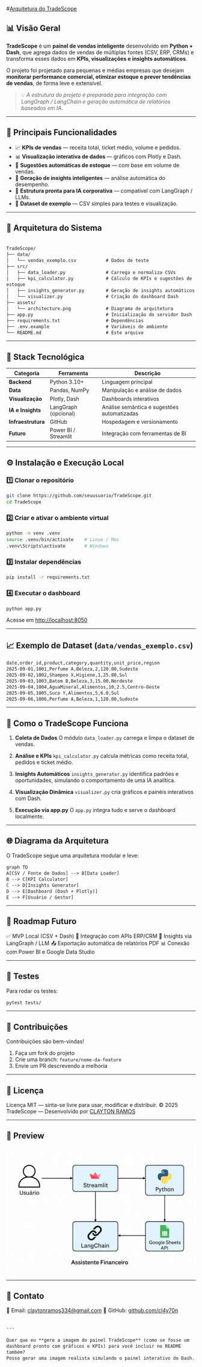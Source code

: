 #[Arquitetura do TradeScope](assets/architecture.png)

## 📊 Visão Geral

**TradeScope** é um **painel de vendas inteligente** desenvolvido em **Python + Dash**, que agrega dados de vendas de múltiplas fontes (CSV, ERP, CRMs) e transforma esses dados em **KPIs, visualizações e insights automáticos**.  

O projeto foi projetado para pequenas e médias empresas que desejam **monitorar performance comercial, otimizar estoque e prever tendências de vendas**, de forma leve e extensível.  

> 💡 *A estrutura do projeto é preparada para integração com LangGraph / LangChain e geração automática de relatórios baseados em IA.*

---

## 🚀 Principais Funcionalidades

- 📈 **KPIs de vendas** — receita total, ticket médio, volume e pedidos.  
- 📊 **Visualização interativa de dados** — gráficos com Plotly e Dash.  
- 🧮 **Sugestões automáticas de estoque** — com base em volume de vendas.  
- 💬 **Geração de insights inteligentes** — análise automática do desempenho.  
- 🔗 **Estrutura pronta para IA corporativa** — compatível com LangGraph / LLMs.  
- 💾 **Dataset de exemplo** — CSV simples para testes e visualização.  

---

## 🧱 Arquitetura do Sistema

```

TradeScope/
├── data/
│   └── vendas_exemplo.csv           # Dados de teste
├── src/
│   ├── data_loader.py               # Carrega e normaliza CSVs
│   ├── kpi_calculator.py            # Cálculo de KPIs e sugestões de estoque
│   ├── insights_generator.py        # Geração de insights automáticos
│   └── visualizer.py                # Criação do dashboard Dash
├── assets/
│   └── architecture.png             # Diagrama de arquitetura
├── app.py                           # Inicialização do servidor Dash
├── requirements.txt                 # Dependências
├── .env.example                     # Variáveis de ambiente
└── README.md                        # Este arquivo

````

---

## 🧩 Stack Tecnológica

| Categoria | Ferramenta | Descrição |
|------------|------------|-----------|
| **Backend** | Python 3.10+ | Linguagem principal |
| **Data** | Pandas, NumPy | Manipulação e análise de dados |
| **Visualização** | Plotly, Dash | Dashboards interativos |
| **IA e Insights** | LangGraph (opcional) | Análise semântica e sugestões automatizadas |
| **Infraestrutura** | GitHub | Hospedagem e versionamento |
| **Futuro** | Power BI / Streamlit | Integração com ferramentas de BI |

---

## ⚙️ Instalação e Execução Local

### 1️⃣ Clonar o repositório
```bash
git clone https://github.com/seuusuario/TradeScope.git
cd TradeScope
````

### 2️⃣ Criar e ativar o ambiente virtual

```bash
python -m venv .venv
source .venv/bin/activate    # Linux / Mac
.venv\Scripts\activate       # Windows
```

### 3️⃣ Instalar dependências

```bash
pip install -r requirements.txt
```

### 4️⃣ Executar o dashboard

```bash
python app.py
```

Acesse em [http://localhost:8050](http://localhost:8050)

---

## 📈 Exemplo de Dataset (`data/vendas_exemplo.csv`)

```csv
date,order_id,product,category,quantity,unit_price,region
2025-09-01,1001,Perfume A,Beleza,2,120.00,Sudeste
2025-09-02,1002,Shampoo X,Higiene,1,25.00,Sul
2025-09-03,1003,Batom B,Beleza,3,15.00,Nordeste
2025-09-04,1004,AguaMineral,Alimentos,10,2.5,Centro-Oeste
2025-09-05,1005,Suco Y,Alimentos,5,6.0,Sul
2025-09-06,1006,Perfume A,Beleza,1,120.00,Sudeste
```

---

## 🔮 Como o TradeScope Funciona

1. **Coleta de Dados**
   O módulo `data_loader.py` carrega e limpa o dataset de vendas.

2. **Análise e KPIs**
   `kpi_calculator.py` calcula métricas como receita total, pedidos e ticket médio.

3. **Insights Automáticos**
   `insights_generator.py` identifica padrões e oportunidades, simulando o comportamento de uma IA analítica.

4. **Visualização Dinâmica**
   `visualizer.py` cria gráficos e painéis interativos com Dash.

5. **Execução via app.py**
   O `app.py` integra tudo e serve o dashboard localmente.

---

## 🌐 Diagrama da Arquitetura

O TradeScope segue uma arquitetura modular e leve:

```mermaid
graph TD
A[CSV / Fonte de Dados] --> B[Data Loader]
B --> C[KPI Calculator]
C --> D[Insights Generator]
D --> E[Dashboard (Dash + Plotly)]
E --> F[Usuário / Gestor]
```

---

## 🧭 Roadmap Futuro

✅ MVP Local (CSV + Dash)
🔄 Integração com APIs ERP/CRM
🤖 Insights via LangGraph / LLM
📤 Exportação automática de relatórios PDF
📊 Conexão com Power BI e Google Data Studio

---

## 🧪 Testes

Para rodar os testes:

```bash
pytest tests/
```

---

## 🤝 Contribuições

Contribuições são bem-vindas!

1. Faça um fork do projeto
2. Crie uma branch: `feature/nome-da-feature`
3. Envie um PR descrevendo a melhoria

---

## 🧾 Licença

Licença MIT — sinta-se livre para usar, modificar e distribuir.
© 2025 TradeScope — Desenvolvido por [CLAYTON RAMOS](https://github.com/cl4y70n)

---

## 🌟 Preview

![Painel TradeScope](assets/architecture.png)

---

## 💬 Contato

📧 Email: [claytonramos334@gmail.com](claytonramos334@gmail.com)
🐙 GitHub: [github.com/cl4y70n](https://github.com/cl4y70n)

```

---

Quer que eu **gere a imagem do painel TradeScope** (como se fosse um dashboard pronto com gráficos e KPIs) para você incluir no README também?  
Posso gerar uma imagem realista simulando o painel interativo do Dash.
```

